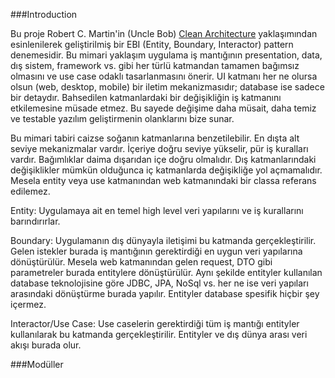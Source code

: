 ###Introduction

Bu proje Robert C. Martin'in (Uncle Bob) [Clean Architecture](http://blog.8thlight.com/uncle-bob/2012/08/13/the-clean-architecture.html) yaklaşımından esinlenilerek geliştirilmiş bir EBI (Entity, Boundary, Interactor) pattern denemesidir.
Bu mimari yaklaşım uygulama iş mantığının presentation, data, dış sistem, framework vs. gibi her türlü katmandan tamamen bağımsız olmasını ve use case odaklı tasarlanmasını önerir. 
UI katmanı her ne olursa olsun (web, desktop, mobile) bir iletim mekanizmasıdır;  database ise sadece bir detaydır.
Bahsedilen katmanlardaki bir değişikliğin iş katmanını etkilemesine müsade etmez.
Bu sayede değişime daha müsait, daha temiz ve testable yazılım geliştirmenin olanklarını bize sunar.

Bu mimari tabiri caizse soğanın katmanlarına benzetilebilir. En dışta alt seviye mekanizmalar vardır.
İçeriye doğru seviye yükselir, pür iş kuralları vardır. Bağımlıklar daima dışarıdan içe doğru olmalıdır.
Dış katmanlarındaki değişiklikler mümkün olduğunca iç katmanlarda değişikliğe yol açmamalıdır.
Mesela entity veya use katmanından web katmanındaki bir classa referans edilemez.

Entity: 
Uygulamaya ait en temel high level veri yapılarını ve iş kurallarını barındırırlar. 

Boundary:
Uygulamanın dış dünyayla iletişimi bu katmanda gerçekleştirilir. Gelen istekler burada iş mantığının gerektirdiği en uygun veri yapılarına dönüştürülür. Mesela web katmanından gelen request, DTO gibi parametreler burada entitylere dönüştürülür. Aynı şekilde entityler kullanılan database teknolojisine göre JDBC, JPA, NoSql vs. her ne ise veri yapıları arasındaki dönüştürme burada yapılır. Entityler database spesifik hiçbir şey içermez.

Interactor/Use Case:
Use caselerin gerektirdiği tüm iş mantığı entityler kullanılarak bu katmanda gerçekleştirilir. Entityler ve dış dünya arası veri akışı burada olur.



###Modüller




